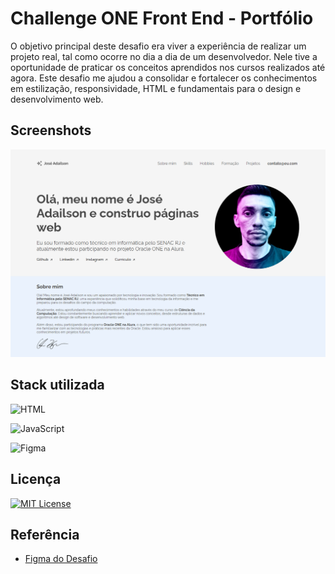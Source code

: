 # Challenge ONE Front End - Portfólio

O objetivo principal deste desafio era viver a experiência de realizar um projeto real, tal como ocorre no dia a dia de um desenvolvedor. Nele tive a oportunidade de praticar os conceitos aprendidos nos cursos realizados até agora. Este desafio me ajudou a consolidar e fortalecer os conhecimentos em estilização, responsividade, HTML e fundamentais para o design e desenvolvimento web.

## Screenshots

![Site Screenshot](./assets/img/screenshot-portifolio.png)

## Stack utilizada

![HTML](https://img.shields.io/badge/html-grey?style=for-the-badge&logo=html5)

![JavaScript](https://img.shields.io/badge/css-grey?style=for-the-badge&logo=css3)

![Figma](https://img.shields.io/badge/figma-grey?style=for-the-badge&logo=figma)

## Licença

[![MIT License](https://img.shields.io/badge/License-MIT-green.svg)](https://choosealicense.com/licenses/mit/)

## Referência

- [Figma do Desafio](<https://www.figma.com/design/D6nbYJdG7yxwTB1COh0Iki/Challenge-Front-end-Portf%C3%B3lio-(Copy)>)
